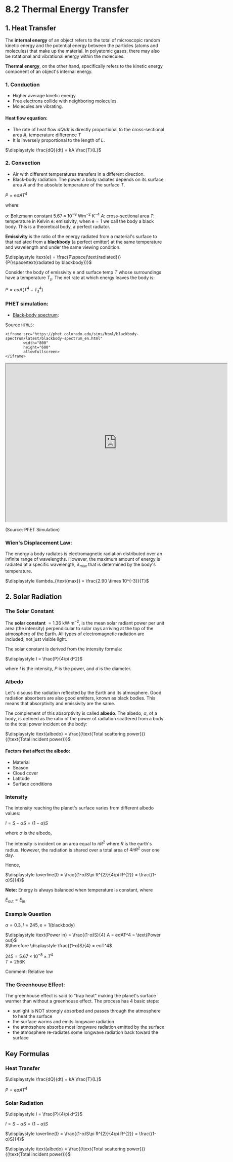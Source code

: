 # 8.2 Thermal Energy Transfer

## 1. Heat Transfer

The **internal energy** of an object refers to the total of microscopic random kinetic energy and the potential energy between the particles (atoms and molecules) that make up the material. In polyatomic gases, there may also be rotational and vibrational energy within the molecules.

**Thermal energy**, on the other hand, specifically refers to the kinetic energy component of an object's internal energy.

### 1. Conduction

- Higher average kinetic energy.
- Free electrons collide with neighboring molecules.
- Molecules are vibrating.

#### Heat flow equation:

- The rate of heat flow $dQ/dt$ is directly proportional to the cross-sectional area $A$, temperature difference $T$
- It is inversely proportional to the length of $L$.

$\displaystyle \frac{dQ}{dt} = kA \frac{T}{L}$

### 2. Convection

- Air with different temperatures transfers in a different direction.
- Black-body radiation: The power a body radiates depends on its surface area $A$ and the absolute temperature of the surface $T$.

$P = \text{e}\sigma AT^4$

where:

$\sigma$: Boltzmann constant $5.67 \times 10^{-8} \text{ Wm}^{-2} \text{ K}^{-4}$ 
$A$: cross-sectional area
$T$: temperature in Kelvin
$\text{e}$: emissivity, when $\text{e}=1$ we call the body a black body. This is a theoretical body, a perfect radiator.

**Emissivity** is the ratio of the energy radiated from a material's surface to that radiated from a **blackbody** (a perfect emitter) at the same temperature and wavelength and under the same viewing condition.

$\displaystyle \text{e} = \frac{P\space(\text{radiated})}{P(\space\text{radiated by blackbody})}$

Consider the body of emissivity $\text{e}$ and surface temp $T$ whose surroundings have a temperature $T_s$. The net rate at which energy leaves the body is:

$P = e\sigma A(T^4-T_s^4)$

### PHET simulation:

- [Black-body spectrum](https://phet.colorado.edu/sims/html/blackbody-spectrum/latest/blackbody-spectrum_en.html):

Source `HTML5`:

```HTML[]
<iframe src="https://phet.colorado.edu/sims/html/blackbody-spectrum/latest/blackbody-spectrum_en.html"
        width="800"
        height="600"
        allowfullscreen>
</iframe>
```

<iframe src="https://phet.colorado.edu/sims/html/blackbody-spectrum/latest/blackbody-spectrum_en.html"
        width="700"
        height="500"
        allowfullscreen>
</iframe>

(Source: PhET Simulation)

### Wien's Displacement Law:

The energy a body radiates is electromagnetic radiation distributed over an infinite range of wavelengths. However, the maximum amount of energy is radiated at a specific wavelength, $\lambda_{\text{max}}$ that is determined by the body's temperature.

$\displaystyle \lambda_{\text{max}} = \frac{2.90 \times 10^{-3}}{T}$

## 2. Solar Radiation
### The Solar Constant

The **solar constant** $= 1.36\text{ kW⋅m}^{−2}$, is the mean solar radiant power per unit area (the intensity) perpendicular to solar rays arriving at the top of the atmosphere of the Earth. All types of electromagnetic radiation are included, not just visible light.

The solar constant is derived from the intensity formula:

$\displaystyle I = \frac{P}{4\pi d^2}$

where $I$ is the intensity, $P$ is the power, and $d$ is the diameter.

### Albedo

Let's discuss the radiation reflected by the Earth and its atmosphere. Good radiation absorbers are also good emitters, known as black bodies. This means that absorptivity and emissivity are the same.

The complement of this absorptivity is called **albedo**. The albedo, $α$, of a body, is defined as the ratio of the power of radiation scattered from a body to the total power incident on the body:

$\displaystyle \text{albedo} = \frac{(\text{Total scattering power})}{(\text{Total incident power})}$

#### Factors that affect the albedo:

- Material
- Season
- Cloud cover
- Latitude
- Surface conditions

### Intensity

The intensity reaching the planet's surface varies from different albedo values:

$I = S-αS = (1-α)S$

where $\alpha$ is the albedo,

The intensity is incident on an area equal to $\pi R^2$ where $R$ is the earth's radius. However, the radiation is shared over a total area of $4\pi R^2$ over one day.

Hence,

$\displaystyle \overline{I} = \frac{(1-α)S\pi R^{2}}{4\pi R^{2}} = \frac{(1-α)S}{4}$

**Note:** Energy is always balanced when temperature is constant, where

$E_{\text{out}} = E_{\text{in}}$

### Example Question

$α = 0.3, I = 245, \text{e} = 1(\text{blackbody})$

$\displaystyle \text{Power in} = \frac{(1-α)S}{4} A = eσAT^4 = \text{Power out}$\
$\therefore \displaystyle \frac{(1-α)S}{4} = eσT^4$

$245 = 5.67\times10^{-8} \times T^4$\
$T = 256\text{K}$

Comment: Relative low

### The Greenhouse Effect:

The greenhouse effect is said to "trap heat" making the planet's surface warmer than without a greenhouse effect. The process has 4 basic steps:
- sunlight is NOT strongly absorbed and passes through the atmosphere to heat the surface
- the surface warms and emits longwave radiation
- the atmosphere absorbs most longwave radiation emitted by the surface
- the atmosphere re-radiates some longwave radiation back toward the surface

## Key Formulas

### Heat Transfer

$\displaystyle \frac{dQ}{dt} = kA \frac{T}{L}$

$P = \text{e}\sigma AT^4$

### Solar Radiation

$\displaystyle I = \frac{P}{4\pi d^2}$

$I = S-αS = (1-α)S$

$\displaystyle \overline{I} = \frac{(1-α)S\pi R^{2}}{4\pi R^{2}} = \frac{(1-α)S}{4}$

$\displaystyle \text{albedo} = \frac{(\text{Total scattering power})}{(\text{Total incident power})}$
